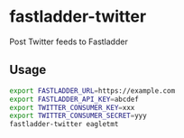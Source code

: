 # fastladder-twitter
Post Twitter feeds to Fastladder

## Usage
```sh
export FASTLADDER_URL=https://example.com
export FASTLADDER_API_KEY=abcdef
export TWITTER_CONSUMER_KEY=xxx
export TWITTER_CONSUMER_SECRET=yyy
fastladder-twitter eagletmt
```

